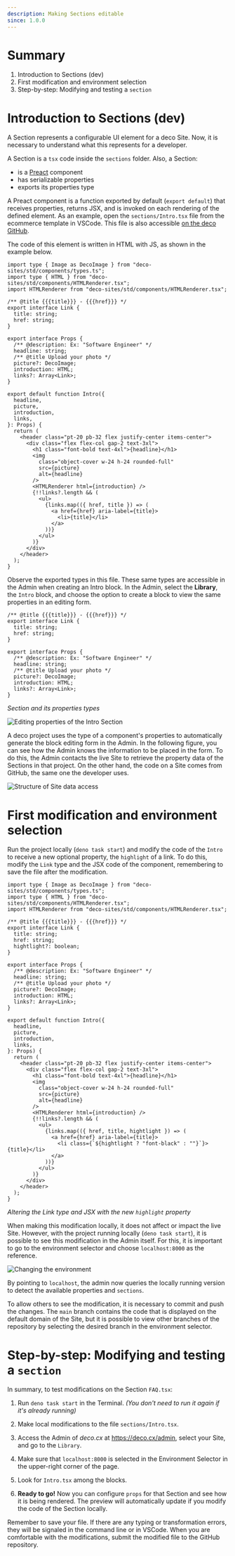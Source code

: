 ```yaml
---
description: Making Sections editable
since: 1.0.0
---
```


# Summary
1. Introduction to Sections (dev)
2. First modification and environment selection
3. Step-by-step: Modifying and testing a `section`

# Introduction to Sections (dev)

A Section represents a configurable UI element for a deco Site. Now, it is necessary to understand what this represents for a developer.

A Section is a `tsx` code inside the `sections` folder. Also, a Section:

- is a [Preact](https://preactjs.com/) component
- has serializable properties
- exports its properties type

A Preact component is a function exported by default (`export default`) that receives properties, returns JSX, and is invoked on each rendering of the defined element. As an example, open the `sections/Intro.tsx` file from the ecommerce template in VSCode. This file is also accessible [on the deco GitHub](https://github.com/deco-sites/start/blob/main/sections/Intro.tsx).

The code of this element is written in HTML with JS, as shown in the example below.

```tsx
import type { Image as DecoImage } from "deco-sites/std/components/types.ts";
import type { HTML } from "deco-sites/std/components/HTMLRenderer.tsx";
import HTMLRenderer from "deco-sites/std/components/HTMLRenderer.tsx";

/** @title {{{title}}} - {{{href}}} */
export interface Link {
  title: string;
  href: string;
}

export interface Props {
  /** @description: Ex: "Software Engineer" */
  headline: string;
  /** @title Upload your photo */
  picture?: DecoImage;
  introduction: HTML;
  links?: Array<Link>;
}

export default function Intro({
  headline,
  picture,
  introduction,
  links,
}: Props) {
  return (
    <header class="pt-20 pb-32 flex justify-center items-center">
      <div class="flex flex-col gap-2 text-3xl">
        <h1 class="font-bold text-4xl">{headline}</h1>
        <img
          class="object-cover w-24 h-24 rounded-full"
          src={picture}
          alt={headline}
        />
        <HTMLRenderer html={introduction} />
        {!!links?.length && (
          <ul>
            {links.map(({ href, title }) => (
              <a href={href} aria-label={title}>
                <li>{title}</li>
              </a>
            ))}
          </ul>
        )}
      </div>
    </header>
  );
}
```

Observe the exported types in this file. These same types are accessible in the Admin when creating an Intro block. In the Admin, select the **Library**, the `Intro` block, and choose the option to create a block to view the same properties in an editing form.

```tsx
/** @title {{{title}}} - {{{href}}} */
export interface Link {
  title: string;
  href: string;
}

export interface Props {
  /** @description: Ex: "Software Engineer" */
  headline: string;
  /** @title Upload your photo */
  picture?: DecoImage;
  introduction: HTML;
  links?: Array<Link>;
}
```
_Section and its properties types_

![Editing properties of the Intro Section](https://github.com/deco-sites/start/assets/882438/ad261083-b924-4737-917f-f01548385a0c)

A deco project uses the type of a component's properties to automatically generate the block editing form in the Admin. In the following figure, you can see how the Admin knows the information to be placed in the form. To do this, the Admin contacts the live Site to retrieve the property data of the Sections in that project. On the other hand, the code on a Site comes from GitHub, the same one the developer uses.

![Structure of Site data access](https://github.com/deco-sites/starting/assets/882438/dcc4d63a-bbb2-4f81-909a-054eef048a53)

# First modification and environment selection

Run the project locally (`deno task start`) and modify the code of the `Intro` to receive a new optional property, the `highlight` of a link. To do this, modify the `Link` type and the JSX code of the component, remembering to save the file after the modification.

```tsx
import type { Image as DecoImage } from "deco-sites/std/components/types.ts";
import type { HTML } from "deco-sites/std/components/HTMLRenderer.tsx";
import HTMLRenderer from "deco-sites/std/components/HTMLRenderer.tsx";

/** @title {{{title}}} - {{{href}}} */
export interface Link {
  title: string;
  href: string;
  hightlight?: boolean;
}

export interface Props {
  /** @description: Ex: "Software Engineer" */
  headline: string;
  /** @title Upload your photo */
  picture?: DecoImage;
  introduction: HTML;
  links?: Array<Link>;
}

export default function Intro({
  headline,
  picture,
  introduction,
  links,
}: Props) {
  return (
    <header class="pt-20 pb-32 flex justify-center items-center">
      <div class="flex flex-col gap-2 text-3xl">
        <h1 class="font-bold text-4xl">{headline}</h1>
        <img
          class="object-cover w-24 h-24 rounded-full"
          src={picture}
          alt={headline}
        />
        <HTMLRenderer html={introduction} />
        {!!links?.length && (
          <ul>
            {links.map(({ href, title, hightlight }) => (
              <a href={href} aria-label={title}>
                <li class={`${hightlight ? "font-black" : ""}`}>{title}</li>
              </a>
            ))}
          </ul>
        )}
      </div>
    </header>
  );
}
```
_Altering the Link type and JSX with the new `highlight` property_

When making this modification locally, it does not affect or impact the live Site. However, with the project running locally (`deno task start`), it is possible to see this modification in the Admin itself. For this, it is important to go to the environment selector and choose `localhost:8000` as the reference.

![Changing the environment](https://github.com/deco-sites/starting/assets/882438/6154427b-86b3-4569-87af-c5c21f7b7520)

By pointing to `localhost`, the admin now queries the locally running version to detect the available properties and `sections`.

To allow others to see the modification, it is necessary to commit and push the changes. The `main` branch contains the code that is displayed on the default domain of the Site, but it is possible to view other branches of the repository by selecting the desired branch in the environment selector.

# Step-by-step: Modifying and testing a `section`

In summary, to test modifications on the Section `FAQ.tsx`:

1. Run `deno task start` in the Terminal. _(You don't need to run it again
   if it's already running)_

2. Make local modifications to the file `sections/Intro.tsx`.

3. Access the Admin of _deco.cx_ at https://deco.cx/admin, select your Site, and go
   to the `Library`.

4. Make sure that `localhost:8000` is selected in the Environment Selector in the upper-right corner of the page.

5. Look for `Intro.tsx` among the blocks.

6. **Ready to go!** Now you can configure `props` for that Section and see how it is being rendered. The preview will automatically update if you modify the code of the Section locally.

Remember to save your file. If there are any typing or transformation errors, they will be signaled in the command line or in VSCode. When you are comfortable with the modifications, submit the modified file to the GitHub repository.